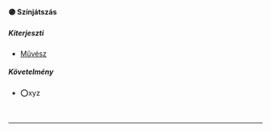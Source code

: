 #### 🟣 Színjátszás

##### Kiterjeszti
- [Művész](../kepzettsegek/muvesz.md)

##### Követelmény
- ⭕xyz

<br />

---
